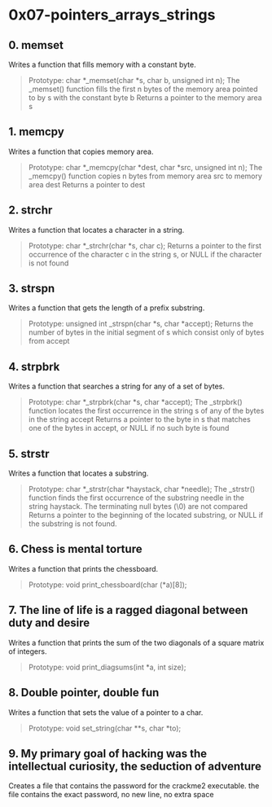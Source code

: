 # 0x07-pointers_arrays_strings
## 0. memset
Writes a function that fills memory with a constant byte.
> Prototype: char *_memset(char *s, char b, unsigned int n);
The _memset() function fills the first n bytes of the memory area pointed to by s with the constant byte b
Returns a pointer to the memory area s
## 1. memcpy
Writes a function that copies memory area.
> Prototype: char *_memcpy(char *dest, char *src, unsigned int n);
The _memcpy() function copies n bytes from memory area src to memory area dest
Returns a pointer to dest
## 2. strchr
Writes a function that locates a character in a string.
> Prototype: char *_strchr(char *s, char c);
Returns a pointer to the first occurrence of the character c in the string s, or NULL if the character is not found
## 3. strspn
Writes a function that gets the length of a prefix substring.
> Prototype: unsigned int _strspn(char *s, char *accept);
Returns the number of bytes in the initial segment of s which consist only of bytes from accept
## 4. strpbrk
Writes a function that searches a string for any of a set of bytes.
> Prototype: char *_strpbrk(char *s, char *accept);
The _strpbrk() function locates the first occurrence in the string s of any of the bytes in the string accept
Returns a pointer to the byte in s that matches one of the bytes in accept, or NULL if no such byte is found
## 5. strstr
Writes a function that locates a substring.
> Prototype: char *_strstr(char *haystack, char *needle);
The _strstr() function finds the first occurrence of the substring needle in the string haystack. The terminating null bytes (\0) are not compared
Returns a pointer to the beginning of the located substring, or NULL if the substring is not found.
## 6. Chess is mental torture
Writes a function that prints the chessboard.
> Prototype: void print_chessboard(char (*a)[8]);
## 7. The line of life is a ragged diagonal between duty and desire
Writes a function that prints the sum of the two diagonals of a square matrix of integers.
> Prototype: void print_diagsums(int *a, int size);
## 8. Double pointer, double fun
Writes a function that sets the value of a pointer to a char.
> Prototype: void set_string(char **s, char *to);
## 9. My primary goal of hacking was the intellectual curiosity, the seduction of adventure
Creates a file that contains the password for the crackme2 executable.
the file contains the exact password, no new line, no extra space

